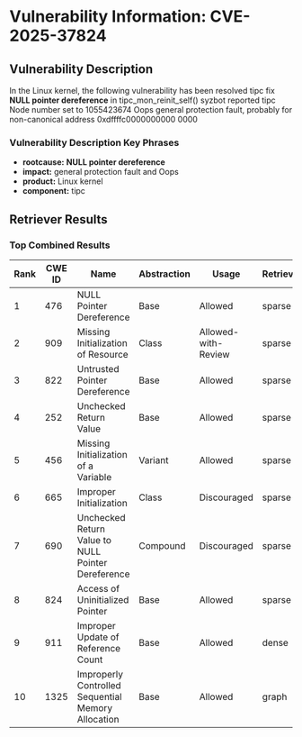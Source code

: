 # Vulnerability Information: CVE-2025-37824

## Vulnerability Description
In the Linux kernel, the following vulnerability has been resolved tipc fix **NULL pointer dereference** in tipc_mon_reinit_self() syzbot reported tipc Node number set to 1055423674 Oops general protection fault, probably for non-canonical address 0xdffffc0000000000 0000

### Vulnerability Description Key Phrases
- **rootcause:** **NULL pointer dereference**
- **impact:** general protection fault and Oops
- **product:** Linux kernel
- **component:** tipc

## Retriever Results

### Top Combined Results

| Rank | CWE ID | Name | Abstraction | Usage  | Retrievers | Individual Scores |
|------|--------|------|-------------|-------|------------|-------------------|
| 1 | 476 | NULL Pointer Dereference | Base | Allowed | sparse | 0.235 |
| 2 | 909 | Missing Initialization of Resource | Class | Allowed-with-Review | sparse | 0.212 |
| 3 | 822 | Untrusted Pointer Dereference | Base | Allowed | sparse | 0.200 |
| 4 | 252 | Unchecked Return Value | Base | Allowed | sparse | 0.192 |
| 5 | 456 | Missing Initialization of a Variable | Variant | Allowed | sparse | 0.176 |
| 6 | 665 | Improper Initialization | Class | Discouraged | sparse | 0.176 |
| 7 | 690 | Unchecked Return Value to NULL Pointer Dereference | Compound | Discouraged | sparse | 0.168 |
| 8 | 824 | Access of Uninitialized Pointer | Base | Allowed | sparse | 0.165 |
| 9 | 911 | Improper Update of Reference Count | Base | Allowed | dense | 0.548 |
| 10 | 1325 | Improperly Controlled Sequential Memory Allocation | Base | Allowed | graph | 0.002 |

